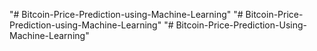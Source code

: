 "# Bitcoin-Price-Prediction-using-Machine-Learning" 
"# Bitcoin-Price-Prediction-using-Machine-Learning" 
"# Bitcoin-Price-Prediction-Using-Machine-Learning" 
